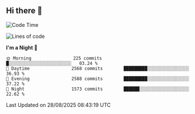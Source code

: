 ## Hi there 👋

<!--
**Wangmerlyn/Wangmerlyn** is a ✨ _special_ ✨ repository because its `README.md` (this file) appears on your GitHub profile.

Here are some ideas to get you started:

- 🔭 I’m currently working on ...
- 🌱 I’m currently learning ...
- 👯 I’m looking to collaborate on ...
- 🤔 I’m looking for help with ...
- 💬 Ask me about ...
- 📫 How to reach me: ...
- 😄 Pronouns: ...
- ⚡ Fun fact: ...
-->
<!--START_SECTION:waka-->
![Code Time](http://img.shields.io/badge/Code%20Time-519%20hrs%2048%20mins-blue)

![Lines of code](https://img.shields.io/badge/From%20Hello%20World%20I%27ve%20Written-41.6%20million%20lines%20of%20code-blue)

**I'm a Night 🦉** 

```text
🌞 Morning                225 commits         █░░░░░░░░░░░░░░░░░░░░░░░░   03.24 % 
🌆 Daytime                2568 commits        █████████░░░░░░░░░░░░░░░░   36.93 % 
🌃 Evening                2588 commits        █████████░░░░░░░░░░░░░░░░   37.22 % 
🌙 Night                  1573 commits        ██████░░░░░░░░░░░░░░░░░░░   22.62 % 
```



 Last Updated on 28/08/2025 08:43:19 UTC
<!--END_SECTION:waka-->
